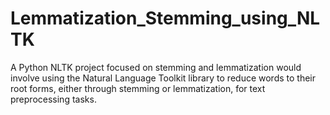# Lemmatization_Stemming_using_NLTK
A Python NLTK project focused on stemming and lemmatization would involve using the Natural Language Toolkit library to reduce words to their root forms, either through stemming or lemmatization, for text preprocessing tasks. 
